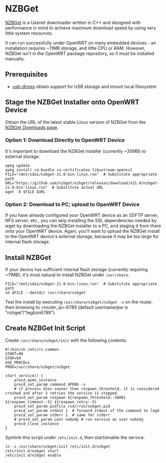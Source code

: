 # NZBGet

[NZBGet](https://nzbget.net/ "https://nzbget.net/") is a Usenet downloader written in C++ and designed with performance in mind to achieve maximum download speed by using very little system resources.

It can run successfully under OpenWRT on many embedded devices - an installation requires ~11MB storage, and little CPU or RAM. However, NZBGet isn't in the OpenWRT package repository, so it must be installed manually.

## Prerequisites

- [usb-drives](/docs/guide-user/storage/usb-drives "docs:guide-user:storage:usb-drives") obtain support for USB storage and mount local filesystem

## Stage the NZBGet Installer onto OpenWRT Device

Obtain the URL of the latest stable Linux version of NZBGet from the [NZBGet Downloads page](https://nzbget.net/download "https://nzbget.net/download").

### Option 1: Download Directly to OpenWRT Device

It's important to download the NZBGet installer (currently ~30MB) to external storage.

```
opkg update
opkg install ca-bundle ca-certificates libustream-openssl
FILE="/mnt/sda1/nzbget-21.0-bin-linux.run"  # Substitute appropriate path
URL="https://github.com/nzbget/nzbget/releases/download/v21.0/nzbget-21.0-bin-linux.run"  # Substitute actual URL
wget -O $FILE $URL
```

### Option 2: Download to PC; upload to OpenWRT Device

If you have already configured your OpenWRT device as an (S)FTP server, NFS server, etc., you can skip installing the SSL dependencies needed by wget by downloading the NZBGet installer to a PC, and staging it from there onto your OpenWRT device. Again, you'll want to upload the NZBGet install to the OpenWRT device's external storage, because it may be too large for internal flash storage.

## Install NZBGet

If your device has sufficient internal flash storage (currently requiring ~11MB), it's most natural to install NZBGet under `/usr/share`.

```
FILE="/mnt/sda1/nzbget-21.0-bin-linux.run"  # Substitute appropriate path
sh $FILE --destdir /usr/share/nzbget
```

Test the install by executing `/usr/share/nzbget/nzbget -s` on the router, then browsing to &lt;router\_ip&gt;:6789 (default username/pw is “nzbget”/“tegbzn6789”).

## Create NZBGet Init Script

Create `/usr/share/nzbget/init` with the following contents:

```
#!/bin/sh /etc/rc.common
START=99
STOP=99
USE_PROCD=1
PROG=/usr/share/nzbget/nzbget
 
start_service() {
    procd_open_instance
    procd_set_param command $PROG -s
    # if process dies sooner than respawn_threshold, it is considered crashed and after 5 retries the service is stopped
    procd_set_param respawn ${respawn_threshold:-3600} ${respawn_timeout:-5} ${respawn_retry:-5}
    procd_set_param pidfile /var/run/nzbget.pid
    procd_set_param stdout 1  # forward stdout of the command to logd
    procd_set_param stderr 1  # same for stderr
    # procd_set_param user nobody # run service as user nobody
    procd_close_instance
}
```

Symlink this script under `/etc/init.d`, then start/enable the service.

```
ln -s /usr/share/nzbget/init /etc/init.d/nzbget
/etc/init.d/nzbget start
/etc/init.d/nzbget enable
```
